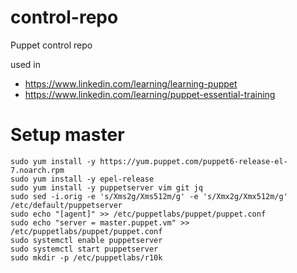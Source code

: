 # control-repo
Puppet control repo

used in 
* https://www.linkedin.com/learning/learning-puppet
* https://www.linkedin.com/learning/puppet-essential-training

# Setup master

```
sudo yum install -y https://yum.puppet.com/puppet6-release-el-7.noarch.rpm
sudo yum install -y epel-release
sudo yum install -y puppetserver vim git jq
sudo sed -i.orig -e 's/Xms2g/Xms512m/g' -e 's/Xmx2g/Xmx512m/g' /etc/default/puppetserver
sudo echo "[agent]" >> /etc/puppetlabs/puppet/puppet.conf 
sudo echo "server = master.puppet.vm" >> /etc/puppetlabs/puppet/puppet.conf 
sudo systemctl enable puppetserver
sudo systemctl start puppetserver
sudo mkdir -p /etc/puppetlabs/r10k
```
